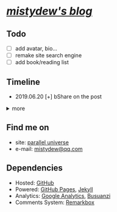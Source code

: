 # [_mistydew's blog_](https://mistydew.github.io/blog)

## Todo

- [ ] add avatar, bio...
- [ ] remake site search engine
- [ ] add book/reading list

## Timeline

* 2019.06.20 [+] bShare on the post

<details>
<summary>more</summary>

* 2019.06.10 [+] Crypto Currencies Price Ticker on the site home page
* 2019.05.24 [+] Site Dependencies
* 2019.05.03 [-] ~~LiveRe City comments system~~; [+] Remarkbox comments system
* 2019.04.28 [-] ~~Widget Pack Comments System~~; [+] ~~LiveRe City comments system~~
* 2019.04.23 [+] the site searchbox submit icon
* 2019.04.19 [+] jekyll config: site timezone
* 2019.04.01 [+] adjust the position of the site searchbox
* 2019.03.30 [-] ~~cPlayer~~
* 2019.02.12 [+] dir \_drafts
* 2019.02.02 [-] ~~hone hone clock~~
* 2019.02.01 [+] new gc favicon
* 2019.01.01 [+] GC music diary new home page; [~] update license year range to 2019
* 2018.09.25 [+] Bitcoin donation address and QR(Quick Response) code
* 2018.09.24 [-] ~~GitHub Contribution from the archive page~~
* 2018.09.20 [+] refactoring: home page, blog permanlink; [-] ~~jekyll-paginate plugin~~
* 2018.09.19 [-] ~~jekyll-sitemap plugin~~; [+] sitemap.xml generated by Liquid
* 2018.09.14 [-] ~~IntenseDebate's comments system~~; [+] ~~Widget Pack Comments System~~
* 2018.09.12 [+] add page content-width; [-] ~~DaoVoice web chat tool(many bugs)~~
* 2018.08.29 [+] site-title font style
* 2018.08.28 [+] rename page slogan to quotes
* 2018.08.27 [+] post excerpt/abstract/summary
* 2018.08.23 [-] ~~Baidu Analytics~~
* 2018.08.22 [+] ~~DaoVoice web chat tool~~, Baidu site search to replace Customised Search
* 2018.08.20 [+] post copyright(author, date, creative commons license, more)
* 2018.08.15 [-] ~~particle background~~
* 2018.08.13 [+] ~~cPlayer: web music player~~
* 2018.08.12 [+] donate page
* 2018.08.10 [+] sitemap, ~~IntenseDebate's comments system~~
* 2018.08.08 [+] delimiter '|' into post title, background-color
* 2018.08.06 [+] Resume/CV(Curriculum Vitae) page
* 2018.08.02 [+] Google ~~and Baidu~~ Customised Search
* 2018.08.01 [+] tag cloud on the tags page
* 2018.07.10 [+] tags page
* 2018.07.03 [+] ~~GitHub Contribution on the archive page~~
* 2018.06.19 [+] post word statistics, the time of reading
* 2018.06.15 [+] ~~particle background~~
* 2018.06.07 [+] Google Analytics and Search Console, ~~Baidu Analytics~~
* 2018.06.06 [+] sticky post
* 2018.06.04 [+] busuanzi analytics: hits, visitors and pageviews
* 2018.05.22 [+] robots.txt: Allow Baiduspider and Googlebot
* 2018.05.21 [+] archive page
* 2018.05.18 [+] 404 page
* 2018.05.17 [+] slogan on footer
* 2018.05.16 [+] category ~~and slogan~~ page
* 2018.05.14 [+] ~~honehone clock~~; ~~pagination~~
* 2018.05.02 [+] gc favicon
* 2018.04.27 [-] ~~directory audio~~
* 2018.04.21 [+] images and reference for post
* 2018.04.19 [+] ~~directory audio~~; Todo list and Timeline
* 2018.04.18 [+] base jekyll theme template
</details>

## Find me on

* site: [parallel universe](https://mistydew.github.io)
* e-mail: [mistydew@qq.com](mailto:mistydew@qq.com)

## Dependencies

* Hosted: [GitHub](https://github.com)
* Powered: [GitHub Pages](https://pages.github.com), [Jekyll](http://www.jekyllrb.com)
* Analytics: [Google Analytics](https://analytics.google.com/analytics/web), [Busuanzi](https://busuanzi.ibruce.info)
* Comments System: [Remarkbox](https://www.remarkbox.com)
